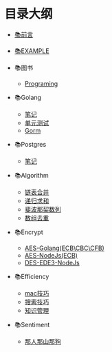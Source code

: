 # 目录大纲

* [📚前言](README.md)

* [📚EXAMPLE](EXAMPLE.md)

* 📚图书
  * [Programing](md/books/programing.md)

* 📚Golang
  * [笔记](md/articles/golang/笔记.md)
  * [单元测试](md/articles/golang/单元测试.md)
  * [Gorm](md/articles/golang/Gorm.md)
* 📚Postgres
  * [笔记](md/articles/postgres/笔记.md)

* 📚Algorithm
  * [链表合并](md/algorithm/链表合并.md)
  * [递归求和](md/algorithm/递归求和.md)
  * [斐波那契数列](md/algorithm/斐波那契数列.md)
  * [数组去重](md/algorithm/有序数组-原地删除重复项.md)

* 📚Encrypt
  * [AES-Golang(ECB\CBC\CFB)](md/encrypt/aes-golang.md)
  * [AES-NodeJs(ECB)](md/encrypt/aes-nodejs.md)
  * [DES-EDE3-NodeJs](md/encrypt/des-ede3-nodejs.md)

* 📚Efficiency
  * [mac技巧](md/efficiency/mac.md)
  * [搜索技巧](md/efficiency/search.md)
  * [知识管理](md/efficiency/knowledge.md)

* 📚Sentiment
  * [那人那山那狗](md/sentiment/那人那山那狗.md)